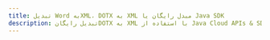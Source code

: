---title: تبدیل Word بهXML، DOTX به XML مبدل رایگان یا Java SDKdescription: تبدیل رایگانDOTX به XML با استفاده از Java Cloud APIs & SDK. همچنین اسناد Microsoft Word و OpenOffice را در Cloud ایجاد، ویرایش و رندر کنید.---